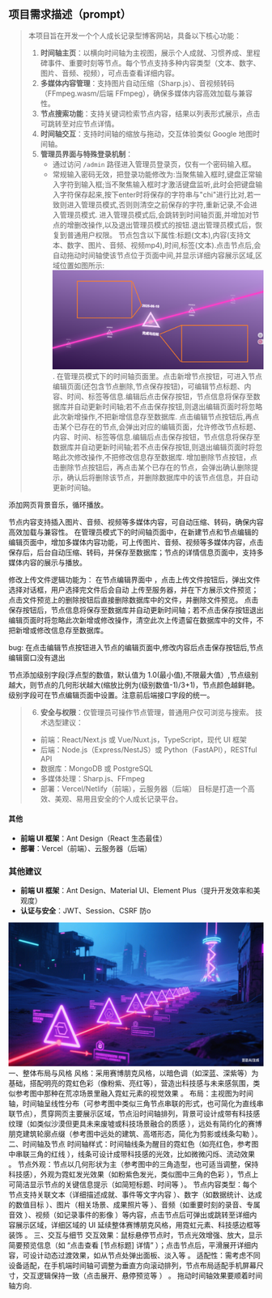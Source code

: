 ## 项目需求描述（prompt）
> 本项目旨在开发一个个人成长记录型博客网站，具备以下核心功能：
> 1. **时间轴主页**：以横向时间轴为主视图，展示个人成就、习惯养成、里程碑事件、重要时刻等节点。每个节点支持多种内容类型（文本、数字、图片、音频、视频），可点击查看详细内容。
> 2. **多媒体内容管理**：支持图片自动压缩（Sharp.js）、音视频转码（FFmpeg.wasm/后端 FFmpeg），确保多媒体内容高效加载与兼容性。
> 3. **节点搜索功能**：支持关键词检索节点内容，结果以列表形式展示，点击可跳转至对应节点详情。
> 4. **时间轴交互**：支持时间轴的缩放与拖动，交互体验类似 Google 地图时间轴。
> 5. **管理员界面与特殊登录机制**：
>    - 通过访问 `/admin` 路径进入管理员登录页，仅有一个密码输入框。
>    - 常规输入密码无效，把登录功能修改为:当聚焦输入框时,键盘正常输入字符到输入框;当不聚焦输入框时才激活键盘监听,此时会把键盘输入字符保存起来,按下enter时将保存的字符串与"chi"进行比对,若一致则进入管理员模式,否则则清空之前保存的字符,重新记录,不会进入管理员模式.
进入管理员模式后,会跳转到时间轴页面,并增加对节点的增删改操作,以及退出管理员模式的按钮.退出管理员模式后，恢复到普通用户权限。
节点包含以下属性:标题(文本),内容(支持文本、数字、图片、音频、视频mp4),时间,标签(文本).点击节点后,会自动拖动时间轴使该节点位于页面中间,并显示详细内容展示区域,区域位置如图所示:
![alt text](efdab7c85e42f0fdcf745c6da8715e2.png).
在管理员模式下的时间轴页面里。点击新增节点按钮，可进入节点编辑页面(还包含节点删除,节点保存按钮)，可编辑节点标题、内容、时间、标签等信息.编辑后点击保存按钮，节点信息将保存至数据库并自动更新时间轴;若不点击保存按钮,则退出编辑页面时将忽略此次新增操作,不把新增信息存至数据库.
点击编辑节点按钮后,再点击某个已存在的节点,会弹出对应的编辑页面，允许修改节点标题、内容、时间、标签等信息.编辑后点击保存按钮，节点信息将保存至数据库并自动更新时间轴;若不点击保存按钮,则退出编辑页面时将忽略此次修改操作,不把修改信息存至数据库.
增加删除节点按钮，点击删除节点按钮后，再点击某个已存在的节点，会弹出确认删除提示，确认后将删除该节点，并删除数据库中的该节点信息，并自动更新时间轴。

添加网页背景音乐，循环播放。

节点内容支持插入图片、音频、视频等多媒体内容，可自动压缩、转码，确保内容高效加载与兼容性。
在管理员模式下的时间轴页面中，在新建节点和节点编辑的编辑页面中，增加多媒体内容功能，可上传图片、音频、视频等多媒体内容，点击保存后，后台自动压缩、转码，并保存至数据库；节点的详情信息页面中，支持多媒体内容的展示与播放。

修改上传文件逻辑功能为： 在节点编辑界面中 ，点击上传文件按钮后，弹出文件选择对话框，用户选择完文件后会自动 上传至服务器，并在下方展示文件预览；点击文件预览上的删除按钮后直接删除数据库中的文件，并删除文件预览。 点击保存按钮后，节点信息将保存至数据库并自动更新时间轴；若不点击保存按钮退出编辑页面时将忽略此次新增或修改操作，清空此次上传遗留在数据库中的文件，不把新增或修改信息存至数据库。

bug: 在点击编辑节点按钮进入节点的编辑页面中,修改内容后点击保存按钮后,节点编辑窗口没有退出  

节点添加级别字段(浮点型的数值，默认值为 1.0(最小值),不限最大值）,节点级别越大，则节点的几何形状越大(缩放比例为(级别数值-1)/3+1)，节点颜色越鲜艳。级别字段可在节点编辑页面中设置。注意前后端接口字段的统一。

> 6. **安全与权限**：仅管理员可操作节点管理，普通用户仅可浏览与搜索。
> 技术选型建议：
> - 前端：React/Next.js 或 Vue/Nuxt.js，TypeScript，现代 UI 框架
> - 后端：Node.js（Express/NestJS）或 Python（FastAPI），RESTful API
> - 数据库：MongoDB 或 PostgreSQL
> - 多媒体处理：Sharp.js、FFmpeg
> - 部署：Vercel/Netlify（前端），云服务器（后端）
> 目标是打造一个高效、美观、易用且安全的个人成长记录平台。
#### 其他
- **前端 UI 框架**：Ant Design（React 生态最佳）
- **部署**：Vercel（前端）、云服务器（后端）
### 其他建议
- **前端 UI 框架**：Ant Design、Material UI、Element Plus（提升开发效率和美观度）
- **认证与安全**：JWT、Session、CSRF 防o


![alt text](image.png)
一、整体布局与风格
风格：采用赛博朋克风格，以暗色调（如深蓝、深紫等）为基础，搭配明亮的霓虹色彩（像粉紫、亮红等），营造出科技感与未来感氛围，类似参考图中那种在荒凉场景里融入霓虹元素的视觉效果 。
布局：主视图为时间轴，时间轴呈线性分布（可参考图中类似三角节点串联的形式，也可简化为直线串联节点），贯穿网页主要展示区域，节点沿时间轴排列，背景可设计成带有科技感纹理（如类似沙漠但更具未来废墟或科技场景融合的质感 ），远处有简约化的赛博朋克建筑轮廓点缀（参考图中远处的建筑、高塔形态，简化为剪影或线条勾勒 ）。
二、时间轴及节点
时间轴样式：时间轴线条为醒目的霓虹色（如亮红色，参考图中串联三角的红线 ），线条可设计成带科技感的光效，比如微微闪烁、流动效果 。
节点外观：节点以几何形状为主（参考图中的三角造型，也可适当调整，保持科技感），外观为霓虹发光效果（如粉紫色发光，类似图中三角的色彩 ），节点上可简洁显示节点的关键信息提示（如简短标题、时间等 ）。
节点内容类型：每个节点支持关联文本（详细描述成就、事件等文字内容 ）、数字（如数据统计、达成的数值目标 ）、图片（相关场景、成果照片等 ）、音频（如重要时刻的录音、专属音效 ）、视频（如记录事件的影像 ）等内容，点击节点后可弹出或跳转至详细内容展示区域，详细区域的 UI 延续整体赛博朋克风格，用霓虹元素、科技感边框等装饰 。
三、交互与细节
交互效果：鼠标悬停节点时，节点光效增强、放大，显示简要预览信息（如 “点击查看 [节点标题] 详情” ）；点击节点后，平滑展开详细内容，可设计动态过渡效果，如从节点处弹出面板、淡入等 。
适配性：需考虑不同设备适配，在手机端时间轴可调整为垂直方向滚动排列，节点布局适配手机屏幕尺寸，交互逻辑保持一致（点击展开、悬停预览等 ） 。
拖动时间轴效果要顺着时间轴方向.